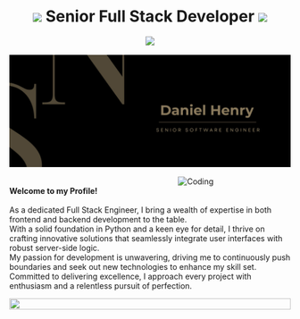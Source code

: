 <h1 align="center">
  <img src="https://media.giphy.com/media/hvRJCLFzcasrR4ia7z/giphy.gif" width="32">
    Senior Full Stack Developer
  <img src="https://media.giphy.com/media/hvRJCLFzcasrR4ia7z/giphy.gif" width="32">
</h1>

<p align="center">
  <img src="https://readme-typing-svg.herokuapp.com/?lines=Creative,%20Passionate%20and%20Result-oriented%20Software%20Engineer;10%2B%20years%20of%20hands-on%20experience;&center=true&width=800&height=45">
</p>

![logo](introduction.jpg)

<img align="right" width="40%" alt="Coding" src="https://raw.githubusercontent.com/abhisheknaiidu/abhisheknaiidu/master/code.gif">

<p align="left">
  <br>
  <b align="center">Welcome to my Profile!</b>
  <br>
  <br>
  As a dedicated Full Stack Engineer, I bring a wealth of expertise in both frontend and backend development to the table. <br>
  With a solid foundation in Python and a keen eye for detail, I thrive on crafting innovative solutions that seamlessly integrate user interfaces with robust server-side logic.<br>
  My passion for development is unwavering, driving me to continuously push boundaries and seek out new technologies to enhance my skill set. <br>
  Committed to delivering excellence, I approach every project with enthusiasm and a relentless pursuit of perfection.
</p>

<img src="https://i.imgur.com/dBaSKWF.gif" height="20" width="100%">
